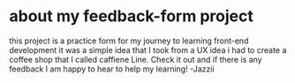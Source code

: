 # about my feedback-form project
this project is a practice form for my journey to learning front-end development it was a simple idea that I took from a UX idea i had to create a coffee shop that I called caffiene Line. Check it out and if there is any feedback I am happy to hear to help my learning!
-Jazzii
